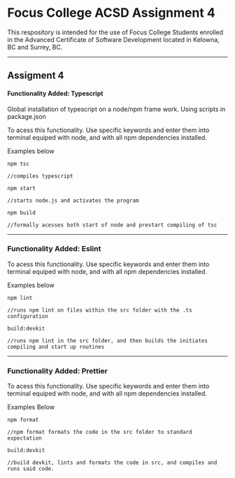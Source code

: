 # Focus College ACSD Assignment 4

This respository is intended for the use of Focus College Students enrolled in the Advanced Certificate of Software Development located in Kelowna, BC and Surrey, BC.

---

## Assigment 4

#### Functionality Added: Typescript

Global installation of typescript on a node/npm frame work. Using scripts in package.json

To acess this functionality. Use specific keywords and enter them into terminal equiped with node, and with all npm dependencies installed.

Examples below

```
npm tsc

//compiles typescript

npm start

//starts node.js and activates the program

npm build

//formally acesses both start of node and prestart compiling of tsc
```

---

### Functionality Added: Eslint

To acess this functionality. Use specific keywords and enter them into terminal equiped with node, and with all npm dependencies installed.

Examples below

```
npm lint

//runs npm lint on files within the src folder with the .ts configuration

build:devkit

//runs npm lint in the src folder, and then builds the initiates compiling and start up routines
```

---

### Functionality Added: Prettier

To acess this functionality. Use specific keywords and enter them into terminal equiped with node, and with all npm dependencies installed.

Examples Below

```
npm format

//npm format formats the code in the src folder to standard expectation

build:devkit

//build devkit, lints and formats the code in src, and compiles and runs said code.

```
